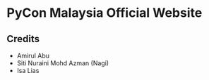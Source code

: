 # PyCon Malaysia Official Website

## Credits

- Amirul Abu
- Siti Nuraini Mohd Azman (Nagi)
- Isa Lias

